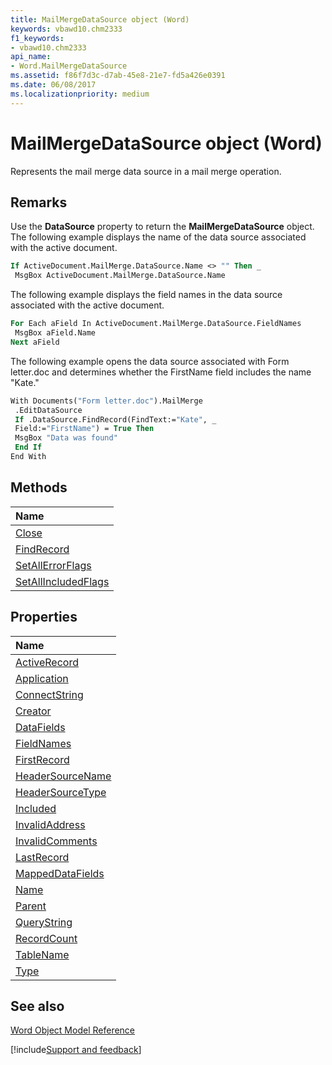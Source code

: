 ```yaml
---
title: MailMergeDataSource object (Word)
keywords: vbawd10.chm2333
f1_keywords:
- vbawd10.chm2333
api_name:
- Word.MailMergeDataSource
ms.assetid: f86f7d3c-d7ab-45e8-21e7-fd5a426e0391
ms.date: 06/08/2017
ms.localizationpriority: medium
---
```



# MailMergeDataSource object (Word)

Represents the mail merge data source in a mail merge operation.


## Remarks

Use the **DataSource** property to return the **MailMergeDataSource** object. The following example displays the name of the data source associated with the active document.


```vb
If ActiveDocument.MailMerge.DataSource.Name <> "" Then _ 
 MsgBox ActiveDocument.MailMerge.DataSource.Name
```

The following example displays the field names in the data source associated with the active document.




```vb
For Each aField In ActiveDocument.MailMerge.DataSource.FieldNames 
 MsgBox aField.Name 
Next aField
```

The following example opens the data source associated with Form letter.doc and determines whether the FirstName field includes the name "Kate."




```vb
With Documents("Form letter.doc").MailMerge 
 .EditDataSource 
 If .DataSource.FindRecord(FindText:="Kate", _ 
 Field:="FirstName") = True Then 
 MsgBox "Data was found" 
 End If 
End With
```


## Methods



|Name|
|:-----|
|[Close](Word.MailMergeDataSource.Close.md)|
|[FindRecord](Word.MailMergeDataSource.FindRecord.md)|
|[SetAllErrorFlags](Word.MailMergeDataSource.SetAllErrorFlags.md)|
|[SetAllIncludedFlags](Word.MailMergeDataSource.SetAllIncludedFlags.md)|

## Properties



|Name|
|:-----|
|[ActiveRecord](Word.MailMergeDataSource.ActiveRecord.md)|
|[Application](Word.MailMergeDataSource.Application.md)|
|[ConnectString](Word.MailMergeDataSource.ConnectString.md)|
|[Creator](Word.MailMergeDataSource.Creator.md)|
|[DataFields](Word.MailMergeDataSource.DataFields.md)|
|[FieldNames](Word.MailMergeDataSource.FieldNames.md)|
|[FirstRecord](Word.MailMergeDataSource.FirstRecord.md)|
|[HeaderSourceName](Word.MailMergeDataSource.HeaderSourceName.md)|
|[HeaderSourceType](Word.MailMergeDataSource.HeaderSourceType.md)|
|[Included](Word.MailMergeDataSource.Included.md)|
|[InvalidAddress](Word.MailMergeDataSource.InvalidAddress.md)|
|[InvalidComments](Word.MailMergeDataSource.InvalidComments.md)|
|[LastRecord](Word.MailMergeDataSource.LastRecord.md)|
|[MappedDataFields](Word.MailMergeDataSource.MappedDataFields.md)|
|[Name](Word.MailMergeDataSource.Name.md)|
|[Parent](Word.MailMergeDataSource.Parent.md)|
|[QueryString](Word.MailMergeDataSource.QueryString.md)|
|[RecordCount](Word.MailMergeDataSource.RecordCount.md)|
|[TableName](Word.MailMergeDataSource.TableName.md)|
|[Type](Word.MailMergeDataSource.Type.md)|

## See also


[Word Object Model Reference](overview/Word/object-model.md)

[!include[Support and feedback](~/includes/feedback-boilerplate.md)]